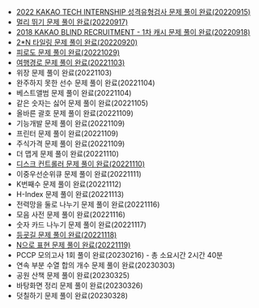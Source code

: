 - [2022 KAKAO TECH INTERNSHIP 성격유형검사 문제 풀이 완료(20220915)](https://spjh.tistory.com/36)
- [멀리 뛰기 문제 풀이 완료(20220917)](https://spjh.tistory.com/38)
- [2018 KAKAO BLIND RECRUITMENT - 1차 캐시 문제 풀이 완료(20220918)](https://spjh.tistory.com/41)
- [2\*N 타일링 문제 풀이 완료(20220920)](https://spjh.tistory.com/45)
- [피로도 문제 풀이 완료(20221029)](https://spjh.tistory.com/79)
- [여행경로 문제 풀이 완료(20221103)](https://spjh.tistory.com/88)
- 위장 문제 풀이 완료(20221103)
- 완주하지 못한 선수 문제 풀이 완료(20221104)
- 베스트앨범 문제 풀이 완료(20221104)
- 같은 숫자는 싫어 문제 풀이 완료(20221105)
- 올바른 괄호 문제 풀이 완료(20221109)
- 기능개발 문제 풀이 완료(20221109)
- 프린터 문제 풀이 완료(20221109)
- 주식가격 문제 풀이 완료(20221109)
- 더 맵게 문제 풀이 완료(20221110)
- [디스크 컨트롤러 문제 풀이 완료(20221110)](https://spjh.tistory.com/90)
- 이중우선순위큐 문제 풀이 완료(20221111)
- K번째수 문제 풀이 완료(20221112)
- H-Index 문제 풀이 완료(20221113)
- 전력망을 둘로 나누기 문제 풀이 완료(20221116)
- 모음 사전 문제 풀이 완료(20221116)
- 숫자 카드 나누기 문제 풀이 완료(20221117)
- [등굣길 문제 풀이 완료(20221118)](https://spjh.tistory.com/91)
- [N으로 표현 문제 풀이 완료(20221119)](https://spjh.tistory.com/92)
- PCCP 모의고사 1회 풀이 완료(20230216) - 총 소요시간 2시간 40분
- 연속 부분 수열 합의 개수 문제 풀이 완료(20230303)
- 공원 산책 문제 풀이 완료(20230325)
- 바탕화면 정리 문제 풀이 완료(20230326)
- 덧칠하기 문제 풀이 완료(20230328)
